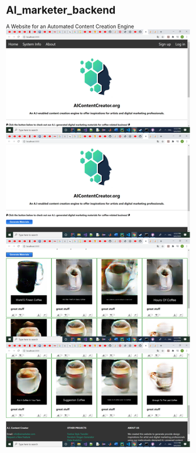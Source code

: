 # AI_marketer_backend
 A Website for an Automated Content Creation Engine
![picture](uploads/website_screenshot_1.png)
![picture](uploads/website_screenshot_2.png)
![picture](uploads/website_screenshot_3.png)
![picture](uploads/website_screenshot_4.png)
